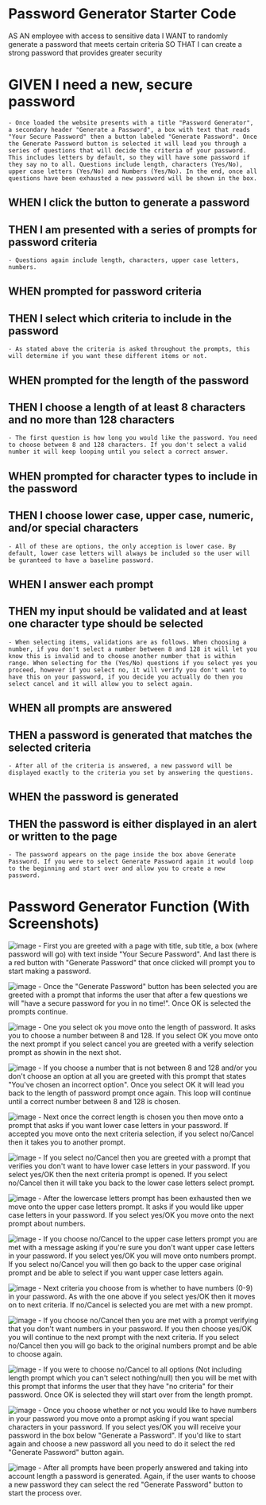 # Password Generator Starter Code

AS AN employee with access to sensitive data
I WANT to randomly generate a password that meets certain criteria
SO THAT I can create a strong password that provides greater security



# GIVEN I need a new, secure password
    - Once loaded the website presents with a title "Password Generator", a secondary header "Generate a Password", a box with text that reads "Your Secure Password" then a button labeled "Generate Password". Once the Generate Password button is selected it will lead you through a series of questions that will decide the criteria of your password. This includes letters by default, so they will have some password if they say no to all. Questions include length, characters (Yes/No), upper case letters (Yes/No) and Numbers (Yes/No). In the end, once all questions have been exhausted a new password will be shown in the box.

## WHEN I click the button to generate a password
## THEN I am presented with a series of prompts for password criteria
    - Questions again include length, characters, upper case letters, numbers.

## WHEN prompted for password criteria
## THEN I select which criteria to include in the password
    - As stated above the criteria is asked throughout the prompts, this will determine if you want these different items or not.

## WHEN prompted for the length of the password
## THEN I choose a length of at least 8 characters and no more than 128 characters
    - The first question is how long you would like the password. You need to choose between 8 and 128 characters. If you don't select a valid number it will keep looping until you select a correct answer.

## WHEN prompted for character types to include in the password
## THEN I choose lower case, upper case, numeric, and/or special characters
    - All of these are options, the only acception is lower case. By default, lower case letters will always be included so the user will be guranteed to have a baseline password.

## WHEN I answer each prompt
## THEN my input should be validated and at least one character type should be selected
    - When selecting items, validations are as follows. When choosing a number, if you don't select a number between 8 and 128 it will let you know this is invalid and to choose another number that is within range. When selecting for the (Yes/No) questions if you select yes you proceed, however if you select no, it will verify you don't want to have this on your password, if you decide you actually do then you select cancel and it will allow you to select again.

## WHEN all prompts are answered
## THEN a password is generated that matches the selected criteria
    - After all of the criteria is answered, a new password will be displayed exactly to the criteria you set by answering the questions.

## WHEN the password is generated
## THEN the password is either displayed in an alert or written to the page
    - The password appears on the page inside the box above Generate Password. If you were to select Generate Password again it would loop to the beginning and start over and allow you to create a new password.

    
# Password Generator Function (With Screenshots)



![image](./assets/images/mainpicture.png)
    - First you are greeted with a page with title, sub title, a box (where password will go) with text inside "Your Secure Password". And last there is a red button with "Generate Password" that once clicked will prompt you to start making a password.

![image](./assets/images/newpasswordprompt.png)
    - Once the "Generate Password" button has been selected you are greeted with a prompt that informs the user that after a few questions we will "have a secure password for you in no time!". Once OK is selected the prompts continue.

![image](./assets/images/passwordlengthprompt.png)
    - One you select ok you move onto the length of password. It asks you to choose a number between 8 and 128. If you select OK you move onto the next prompt if you select cancel you are greeted with a verify selection prompt as showin in the next shot.

![image](./assets/images/incorrectpasswordlength.png)
    - If you choose a number that is not between 8 and 128 and/or you don't choose an option at all you are greeted with this prompt that states "You've chosen an incorrect option". Once you select OK it will lead you back to the length of password prompt once again. This loop will continue until a correct number between 8 and 128 is chosen.

![image](./assets/images/lowercaseprompt.png)
    - Next once the correct length is chosen you then move onto a prompt that asks if you want lower case letters in your password. If accepted you move onto the next criteria selection, if you select no/Cancel then it takes you to another prompt.


![image](./assets/images/cancellowercase.png)
    - If you select no/Cancel then you are greeted with a prompt that verifies you don't want to have lower case letters in your password. If you select yes/OK then the next criteria prompt is opened. If you select no/Cancel then it will take you back to the lower case letters select prompt.

![image](./assets/images/uppercaseprompt.png)
    - After the lowercase letters prompt has been exhausted then we move onto the upper case letters prompt. It asks if you would like upper case letters in your password. If you select yes/OK you move onto the next prompt about numbers. 

![image](./assets/images/canceluppercase.png)
    - If you choose no/Cancel to the upper case letters prompt you are met with a message asking if you're sure you don't want upper case letters in your password. If you select yes/OK you will move onto numbers prompt. If you select no/Cancel you will then go back to the upper case original prompt and be able to select if you want upper case letters again.

![image](./assets/images/numbersprompt.png)
    - Next criteria you choose from is whether to have numbers (0-9) in your password. As with the one above if you select yes/OK then it moves on to next criteria. If no/Cancel is selected you are met with a new prompt.

![image](./assets/images/cancelnumbers.png)
    - If you choose no/Cancel then you are met with a prompt verifying that you don't want numbers in your password. If you then choose yes/OK you will continue to the next prompt with the next criteria. If you select no/Cancel then you will go back to the original numbers prompt and be able to choose again.

![image](./assets/images/nothingselectedprompt.png)
    - If you were to choose no/Cancel to all options (Not including length prompt which you can't select nothing/null) then you will be met with this prompt that informs the user that they have "no criteria" for their password. Once OK is selected they will start over from the length prompt.

![image](./assets/images/specialcharactersprompt.png)
    - Once you choose whether or not you would like to have numbers in your password you move onto a prompt asking if you want special characters in your password. If you select yes/OK you will receive your password in the box below "Generate a Password". If you'd like to start again and choose a new password all you need to do it select the red "Generate Password" button again.

![image](./assets/images/passwordfinal.png)
    - After all prompts have been properly answered and taking into account length a password is generated. Again, if the user wants to choose a new password they can select the red "Generate Password" button to start the process over.





